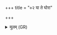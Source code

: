 +++
title = "०२ या ते घोरा"

+++
<details><summary>मूलम् (GR)</summary>

+++(PSK 20.19.2)+++या ते घोरा तन्वम् आविवेश  
या ते लक्ष्मीः सर्वा समक्ता ।  
अग्निष् टे तास्व् अदत्त सौभगाय्- +++(saubhagāya)+++  
-आपः शुन्धन्तु बृहते रणाय ॥
</details>